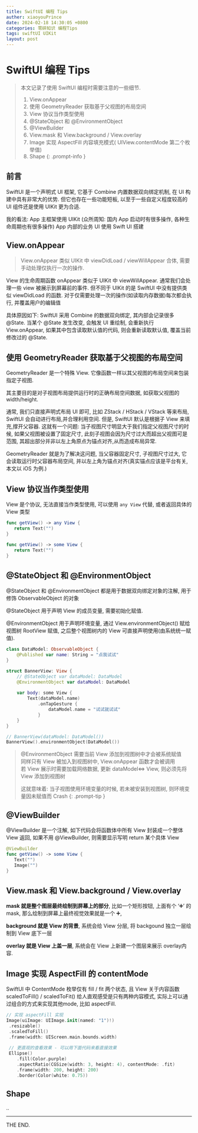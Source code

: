 ```yaml
---
title: SwiftUI 编程 Tips
auther: xiaoyouPrince
date: 2024-02-18 14:30:05 +0800
categories: 零碎知识 编程Tips
tags: swiftUI UIKit
layout: post
---
```


# SwiftUI 编程 Tips

> 本文记录了使用 SwiftUI 编程时需要注意的一些细节. 
> 1. View.onAppear 
> 2. 使用 GeometryReader 获取基于父视图的布局空间
> 3. View 协议当作类型使用
> 4. @StateObject 和 @EnvironmentObject
> 5. @ViewBuilder
> 6. View.mask 和 View.background / View.overlay
> 7. Image 实现 AspectFill 内容填充模式( UIView.contentMode 第二个枚举值)
> 8. Shape
{: .prompt-info }

## 前言

SwiftUI 是一个声明式 UI 框架, 它基于 Combine 内置数据双向绑定机制, 在 UI 构建中具有非常大的优势. 但它也存在一些功能短板, 以至于一些自定义程度较高的 UI 组件还是使用 UIKit 更为合适. 

我的看法: 
App 主框架使用 UIKit (众所周知: 国内 App 启动时有很多操作, 各种生命周期也有很多操作)
App 内部的业务 UI 使用 Swift UI 搭建

## View.onAppear

> View.onAppear 类似 UIKit 中 viewDidLoad / viewWillAppear 合体, 需要手动处理仅执行一次的操作. 

View 的生命周期函数 onAppear 类似于 UIKit 中 viewWillAppear. 通常我们会处理一些 view 被展示到屏幕前的事件. 但不同于 UIKit 的是 SwiftUI 中没有提供类似 viewDidLoad 的函数. 对于仅需要处理一次的操作(如读取内存数据)每次都会执行, 并覆盖用户的编辑值

具体原因如下:
SwiftUI 采用 Combine 的数据双向绑定, 其内部会记录很多 @State. 当某个 @State 发生改变, 会触发 UI 重绘制, 会重新执行 View.onAppear, 如果其中包含读取默认值的代码, 则会重新读取默认值, 覆盖当前修改过的 @State.

## 使用 GeometryReader 获取基于父视图的布局空间

GeometryReader 是一个特殊 View. 它像函数一样以其父视图的布局空间来包装指定子视图. 

其主要目的是对子视图布局提供运行时的正确布局空间数据, 如获取父视图的 width/height.

通常, 我们只直接声明式布局 UI 即可, 比如 ZStack / HStack / VStack 等来布局, SwiftUI 会自动进行布局,并合理利用空间. 但是, SwiftUI 默认是根据子 View 来填充,撑开父容器. 这就有一个问题: 当子视图尺寸明显大于我们指定父视图尺寸的时候, 如果父视图被设置了固定尺寸, 此刻子视图会因为尺寸过大而超出父视图可是范围, 其超出部分并非以左上角原点为锚点对齐,从而造成布局异常.

GeometryReader 就是为了解决这问题, 当父容器固定尺寸, 子视图尺寸过大, 它会读取运行时父容器布局空间, 并以左上角为锚点对齐(真实锚点应该是平台有关, 本文以 iOS 为例.)

## View 协议当作类型使用

View 是个协议, 无法直接当作类型使用, 可以使用 `any View` 代替, 或者返回具体的 View 类型

```swift
func getView() -> any View {
   return Text("")
}

func getView() -> some View {
   return Text("")
}
```

## @StateObject 和 @EnvironmentObject

@StateObject 和 @EnvironmentObject 都是用于数据双向绑定对象的注解, 用于修饰 ObservableObject 的对象

@StateObject 用于声明 View 的成员变量, 需要初始化赋值.

@EnvironmentObject 用于声明环境变量, 通过 View.environmentObject() 赋给视图树 RootView 赋值, 之后整个视图树内的 View 可直接声明使用(由系统统一赋值).


```swift
class DataModel: ObservableObject {
    @Published var name: String = "点我试试"
}

struct BannerView: View {
    // @StateObject var dataModel: DataModel
    @EnvironmentObject var dataModel: DataModel
    
    var body: some View {
        Text(dataModel.name)
            .onTapGesture {
                dataModel.name = "试试就试试"
            }
    }
}

// BannerView(dataModel: DataModel())
BannerView().environmentObject(DataModel())
```

> @EnvironmentObject 需要当前 View 添加到视图树中才会被系统赋值<br>
> 同样只有 View 被加入到视图树中, View.onAppear 函数才会被调用<br>
> 若 View 展示时需要加载网络数据, 更新 dataModel<=> View, 则必须先将 View 添加到视图树
> 
> 这就意味着: 当子视图使用环境变量的时候, 若未被安装到视图树, 则环境变量因未赋值而 Crash
{: .prompt-tip }


## @ViewBuilder

@ViewBuilder 是一个注解, 如下代码会将函数体中所有 View 封装成一个整体 View 返回, 
如果不用 @ViewBuilder, 则需要显示写明 return 某个具体 View

```swift
@ViewBuilder
func getView() -> some View {
   Text("")
   Image("")
}
```

## View.mask 和 View.background / View.overlay

**mask 就是整个图层最终绘制到屏幕上的部分**, 比如一个矩形按钮, 上面有个 ‘➕’ 的 mask, 那么绘制到屏幕上最终视觉效果就是一个 ➕,

**background 就是 View 的背景**, 系统会给 View 分层, 将 backgound 独立一层绘制到 View 底下一层

**overlay 就是 View 上盖一层**, 系统会在 View 上新建一个图层来展示 overlay内容.


## Image 实现 AspectFill 的 contentMode

SwiftUI 中 ContentMode 枚举仅有 fill / fit 两个状态, 且 View 关于内容函数 scaledToFill() / scaledToFit() 给人直观感受是只有两种内容模式, 实际上可以通过组合的方式来实现其他mode, 比如 aspectFill.

```swift
// 实现 aspectFill 实现
Image(uiImage: UIImage.init(named: "1")!)
 .resizable()
 .scaledToFill()
 .frame(width: UIScreen.main.bounds.width)
 
 // 更直观的查看效果 - 可以用下面代码来看直接效果
 Ellipse()
	.fill(Color.purple)
	.aspectRatio(CGSize(width: 3, height: 4), contentMode: .fit)
	.frame(width: 200, height: 200)
	.border(Color(white: 0.75))
```

## Shape

..

-----
THE END. 






